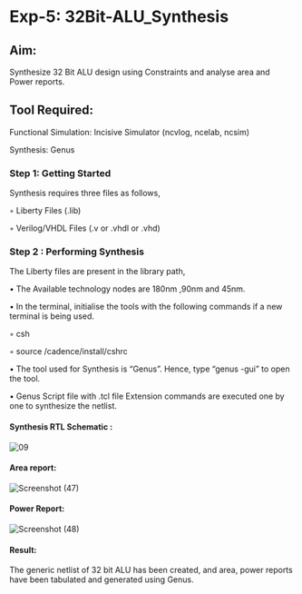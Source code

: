 # Exp-5: 32Bit-ALU_Synthesis

## Aim:

Synthesize 32 Bit ALU design using Constraints and analyse area and Power reports.

## Tool Required:

Functional Simulation: Incisive Simulator (ncvlog, ncelab, ncsim)

Synthesis: Genus

### Step 1: Getting Started

Synthesis requires three files as follows,

◦ Liberty Files (.lib)

◦ Verilog/VHDL Files (.v or .vhdl or .vhd)

### Step 2 : Performing Synthesis

The Liberty files are present in the library path,

• The Available technology nodes are 180nm ,90nm and 45nm.

• In the terminal, initialise the tools with the following commands if a new terminal is being
used.

◦ csh

◦ source /cadence/install/cshrc

• The tool used for Synthesis is “Genus”. Hence, type “genus -gui” to open the tool.

• Genus Script file with .tcl file Extension commands are executed one by one to synthesize the netlist.

#### Synthesis RTL Schematic :

![09](https://github.com/user-attachments/assets/e8770887-3048-4484-b60a-6ff58f0e65a8)

#### Area report:

![Screenshot (47)](https://github.com/user-attachments/assets/748d09ee-8d04-4b45-b2a1-2f9736ee4ac9)

#### Power Report:

![Screenshot (48)](https://github.com/user-attachments/assets/eddc9395-51e6-45e7-80c2-2eeed020c11f)

#### Result: 

The generic netlist of 32 bit ALU  has been created, and area, power reports have been tabulated and generated using Genus.
